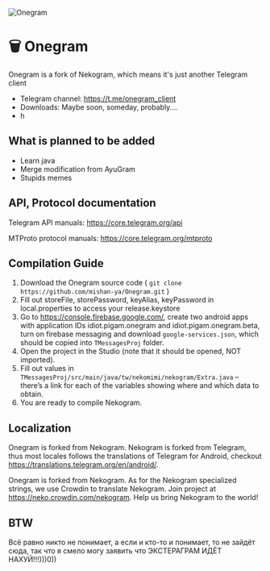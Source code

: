 ![Onegram](https://github.com/mishan-ya/Onegram/assets/81864768/6870fad2-3ecc-4466-9c07-28bb18581743)

# 🗑️ Onegram

Onegram is a fork of Nekogram, which means it's just another Telegram client

- Telegram channel: https://t.me/onegram_client
- Downloads: Maybe soon, someday, probably....
- h

## What is planned to be added

- Learn java
- Merge modification from AyuGram
- Stupids memes 
  
## API, Protocol documentation

Telegram API manuals: https://core.telegram.org/api

MTProto protocol manuals: https://core.telegram.org/mtproto

## Compilation Guide

1. Download the Onegram source code ( `git clone https://github.com/mishan-ya/Onegram.git` )
1. Fill out storeFile, storePassword, keyAlias, keyPassword in local.properties to access your release.keystore
1. Go to https://console.firebase.google.com/, create two android apps with application IDs idiot.pigam.onegram and idiot.pigam.onegram.beta, turn on firebase messaging and download `google-services.json`, which should be copied into `TMessagesProj` folder.
1. Open the project in the Studio (note that it should be opened, NOT imported).
1. Fill out values in `TMessagesProj/src/main/java/tw/nekomimi/nekogram/Extra.java` – there’s a link for each of the variables showing where and which data to obtain.
1. You are ready to compile Nekogram.

## Localization

Onegram is forked from Nekogram. Nekogram is forked from Telegram, thus most locales follows the translations of Telegram for Android, checkout https://translations.telegram.org/en/android/.

Onegram is forked from Nekogram. As for the Nekogram specialized strings, we use Crowdin to translate Nekogram. Join project at https://neko.crowdin.com/nekogram. Help us bring Nekogram to the world!

## BTW
Всё равно никто не понимает, а если и кто-то и понимает, то не зайдёт сюда, так что я смело могу заявить что ЭКСТЕРАГРАМ ИДЁТ НАХУЙ!!!)))0)) 
